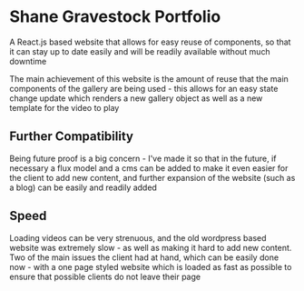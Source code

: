 # Shane Gravestock Portfolio
A React.js based website that allows for easy reuse of components, so that it can stay up to date easily and will be readily available without much downtime

The main achievement of this website is the amount of reuse that the main components of the gallery are being used - this allows for an easy state change update which renders a new gallery object as well as a new template for the video to play

## Further Compatibility
Being future proof is a big concern - I've made it so that in the future, if necessary a flux model and a cms can be added to make it even easier for the client to add new content, and further expansion of the website (such as a blog) can be easily and readily added

## Speed
Loading videos can be very strenuous, and the old wordpress based website was extremely slow - as well as making it hard to add new content. Two of the main issues the client had at hand, which can be easily done now - with a one page styled website which is loaded as fast as possible to ensure that possible clients do not leave their page
